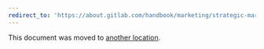 ```yaml
---
redirect_to: 'https://about.gitlab.com/handbook/marketing/strategic-marketing/roles-personas/'
---
```


This document was moved to [another location](https://about.gitlab.com/handbook/marketing/strategic-marketing/roles-personas/).
